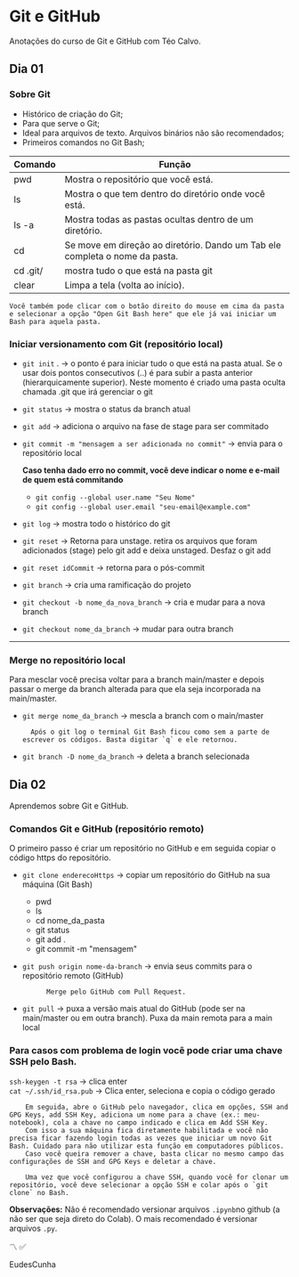 # Git e GitHub

Anotações do curso de Git e GitHub com Téo Calvo.

## Dia 01
### Sobre Git
* Histórico de criação do Git;
* Para que serve o Git;
* Ideal para arquivos de texto. Arquivos binários não são recomendados;
* Primeiros comandos no Git Bash;

Comando | Função
---|---
pwd | Mostra o repositório que você está.
ls | Mostra o que tem dentro do diretório onde você está.
ls -a | Mostra todas as pastas ocultas dentro de um diretório.
cd | Se move em direção ao diretório. Dando um Tab ele completa o nome da pasta.
cd .git/ | mostra tudo o que está na pasta git
clear | Limpa a tela (volta ao início).


    Você também pode clicar com o botão direito do mouse em cima da pasta e selecionar a opção "Open Git Bash here" que ele já vai iniciar um Bash para aquela pasta.

### Iniciar versionamento com Git (repositório local)

* `git init` . -> o ponto é para iniciar tudo o que está na pasta atual. Se o usar dois pontos consecutivos (..) é para subir a pasta anterior (hierarquicamente superior). Neste momento é criado uma pasta oculta chamada .git que irá gerenciar o git
* `git status` -> mostra o status da branch atual
* `git add` -> adiciona o arquivo na fase de stage para ser commitado
* `git commit -m "mensagem a ser adicionada no commit"` -> envia para o repositório local

    **Caso tenha dado erro no commit, você deve indicar o nome e e-mail de quem está commitando**
    * `git config --global user.name "Seu Nome"`
    * `git config --global user.email "seu-email@example.com"`


* `git log` -> mostra todo o histórico do git
* `git reset` -> Retorna para unstage. retira os arquivos que foram adicionados (stage) pelo git add e deixa unstaged. Desfaz o git add
* `git reset idCommit` -> retorna para o pós-commit
* `git branch` -> cria uma ramificação do projeto
* `git checkout -b nome_da_nova_branch` -> cria e mudar para a nova branch
* `git checkout nome_da_branch` -> mudar para outra branch

---
### Merge no repositório local

Para mesclar você precisa voltar para a branch main/master e depois passar o merge da branch alterada para que ela seja incorporada na main/master.
* `git merge nome_da_branch` -> mescla a branch com o main/master

        Após o git log o terminal Git Bash ficou como sem a parte de escrever os códigos. Basta digitar `q` e ele retornou.

* `git branch -D nome_da_branch` -> deleta a branch selecionada


## Dia 02 
Aprendemos sobre Git e GitHub.

### Comandos Git e GitHub (repositório remoto)

O primeiro passo é criar um repositório no GitHub e em seguida copiar o código https do repositório.

* `git clone enderecoHttps` -> copiar um repositório do GitHub na sua máquina (Git Bash)
    * pwd
    * ls
    * cd nome_da_pasta
    * git status
    * git add .
    * git commit -m "mensagem"

* `git push origin nome-da-branch` -> envia seus commits para o repositório remoto (GitHub)
        
            Merge pelo GitHub com Pull Request.

* `git pull` -> puxa a versão mais atual do GitHub (pode ser na main/master ou em outra branch). Puxa da main remota para a main local


### Para casos com problema de login você pode criar uma chave SSH pelo Bash.

`ssh-keygen -t rsa` -> clica enter <br>
`cat ~/.ssh/id_rsa.pub` -> Clica enter, seleciona e copia o código gerado

        Em seguida, abre o GitHub pelo navegador, clica em opções, SSH and GPG Keys, add SSH Key, adiciona um nome para a chave (ex.: meu-notebook), cola a chave no campo indicado e clica em Add SSH Key. 
        Com isso a sua máquina fica diretamente habilitada e você não precisa ficar fazendo login todas as vezes que iniciar um novo Git Bash. Cuidado para não utilizar esta função em computadores públicos. 
        Caso você queira remover a chave, basta clicar no mesmo campo das configurações de SSH and GPG Keys e deletar a chave.

        Uma vez que você configurou a chave SSH, quando você for clonar um repositório, você deve selecionar a opção SSH e colar após o `git clone` no Bash.

**Observações:**  Não é recomendado versionar arquivos `.ipynb`no github (a não ser que seja direto do Colab). O mais recomendado é versionar arquivos `.py`.

:part_alternation_mark:
:white_check_mark:


EudesCunha